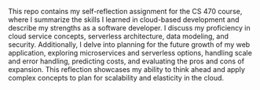 This repo contains my self-reflection assignment for the CS 470 course, where I summarize the skills I learned in cloud-based development and describe my strengths as a software developer. I discuss my proficiency in cloud service concepts, serverless architecture, data modeling, and security. Additionally, I delve into planning for the future growth of my web application, exploring microservices and serverless options, handling scale and error handling, predicting costs, and evaluating the pros and cons of expansion. This reflection showcases my ability to think ahead and apply complex concepts to plan for scalability and elasticity in the cloud.
